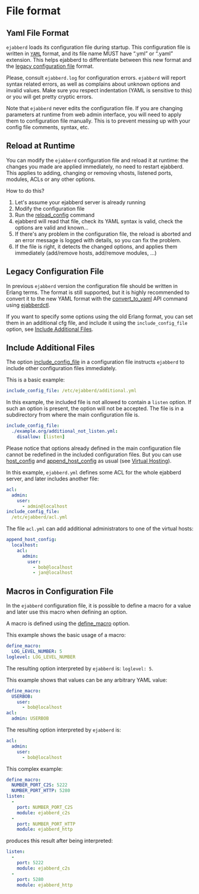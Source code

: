 # File format

## Yaml File Format

`ejabberd` loads its configuration file during startup.
This configuration file is written in
[`YAML`](https://en.wikipedia.org/wiki/YAML) format,
and its file name MUST have “.yml” or “.yaml” extension.
This helps ejabberd to differentiate between this new format
and the [legacy configuration file](#legacy-configuration-file) format.

Please, consult `ejabberd.log` for configuration errors. `ejabberd` will
report syntax related errors, as well as complains about unknown options
and invalid values. Make sure you respect indentation (YAML is
sensitive to this) or you will get pretty cryptic errors.

Note that `ejabberd` never edits the configuration file. If you are
changing parameters at runtime from web admin interface, you will need to apply
them to configuration file manually. This is to prevent messing up
with your config file comments, syntax, etc.

## Reload at Runtime

You can modify the `ejabberd` configuration file
and reload it at runtime:
the changes you made are applied immediately,
no need to restart ejabberd.
This applies to adding, changing or removing
vhosts, listened ports, modules, ACLs or any other options.

How to do this?

1. Let's assume your ejabberd server is already running
2. Modify the configuration file
3. Run the [reload_config](../../developer/ejabberd-api/admin-api.md#reload_config) command
4. ejabberd will read that file, check its YAML syntax is valid,
   check the options are valid and known...
5. If there's any problem in the configuration file,
   the reload is aborted and an error message is logged with details,
   so you can fix the problem.
6. If the file is right, it detects the changed options,
   and applies them immediately (add/remove hosts, add/remove modules, ...)

## Legacy Configuration File

In previous `ejabberd` version the configuration file should be
written in Erlang terms. The format is still supported, but it is
highly recommended to convert it to the new YAML format with the
[convert_to_yaml](../../developer/ejabberd-api/admin-api.md#convert_to_yaml)
API command using [ejabberdctl](../guide/managing.md#ejabberdctl).

If you want to specify some options using the old Erlang format, you
can set them in an additional cfg file, and include it using the
`include_config_file` option, see
[Include Additional Files](#include-additional-files).

## Include Additional Files

The option [include_config_file](toplevel.md#include_config_file)
 in a configuration file instructs
`ejabberd` to include other configuration files immediately.

This is a basic example:

``` yaml
include_config_file: /etc/ejabberd/additional.yml
```

In this example, the included file is not allowed to contain a `listen`
option. If such an option is present, the option will not be accepted.
The file is in a subdirectory from where the main configuration file is.

``` yaml
include_config_file:
  ./example.org/additional_not_listen.yml:
    disallow: [listen]
```

Please notice that options already defined in the main configuration file
cannot be redefined in the included configuration files.
But you can use [host_config](toplevel.md#host_config)
and [append_host_config](toplevel.md#append_host_config)
as usual (see [Virtual Hosting](basic.md#virtual-hosting)).

In this example, `ejabberd.yml` defines some ACL for the whole ejabberd server, and later includes another file:

``` yaml
acl:
  admin:
    user:
      - admin@localhost
include_config_file:
  /etc/ejabberd/acl.yml
```

The file `acl.yml` can add additional administrators to one of the virtual hosts:

``` yaml
append_host_config:
  localhost:
    acl:
      admin:
        user:
          - bob@localhost
          - jan@localhost
```

## Macros in Configuration File

In the `ejabberd` configuration file, it is possible to define a macro
for a value and later use this macro when defining an option.

A macro is defined using the [define_macro](toplevel.md#define_macro) option.

This example shows the basic usage of a macro:

``` yaml
define_macro:
  LOG_LEVEL_NUMBER: 5
loglevel: LOG_LEVEL_NUMBER
```

The resulting option interpreted by `ejabberd` is: `loglevel: 5`.

This example shows that values can be any arbitrary YAML value:

``` yaml
define_macro:
  USERBOB:
    user:
      - bob@localhost
acl:
  admin: USERBOB
```

The resulting option interpreted by `ejabberd` is:

``` yaml
acl:
  admin:
    user:
      - bob@localhost
```

This complex example:

``` yaml
define_macro:
  NUMBER_PORT_C2S: 5222
  NUMBER_PORT_HTTP: 5280
listen:
  -
    port: NUMBER_PORT_C2S
    module: ejabberd_c2s
  -
    port: NUMBER_PORT_HTTP
    module: ejabberd_http
```

produces this result after being interpreted:

``` yaml
listen:
  -
    port: 5222
    module: ejabberd_c2s
  -
    port: 5280
    module: ejabberd_http
```
